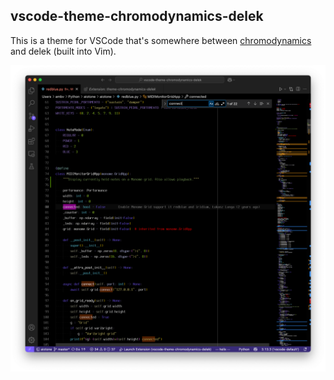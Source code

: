## vscode-theme-chromodynamics-delek

This is a theme for VSCode that's somewhere between [chromodynamics](https://github.com/MagicStack/Chromodynamics) and delek (built into Vim).

![Color Theme Preview](https://raw.githubusercontent.com/ambv/vscode-theme-chromodynamics-delek/master/images/preview.png)